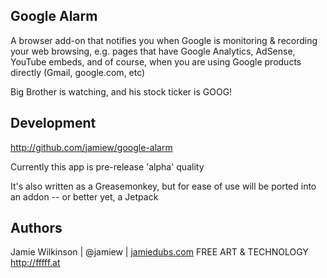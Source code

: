 Google Alarm
------------

A browser add-on that notifies you when Google is
monitoring & recording your web browsing, e.g. pages that have
Google Analytics, AdSense, YouTube embeds, and of course,
when you are using Google products directly (Gmail, google.com, etc)

Big Brother is watching, and his stock ticker is GOOG!

Development
----

http://github.com/jamiew/google-alarm

Currently this app is pre-release 'alpha' quality

It's also written as a Greasemonkey, but for ease of use 
will be ported into an addon -- or better yet, a Jetpack

Authors
-----

Jamie Wilkinson | @jamiew | [jamiedubs.com](http://jamiedubs.com)
FREE ART & TECHNOLOGY <http://fffff.at>
